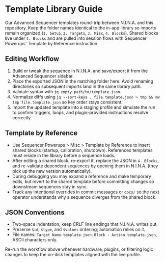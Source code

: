 # Template Library Guide

Our Advanced Sequencer templates round-trip between N.I.N.A. and this repository. Keep the folder names identical to the in-app library so imports remain organized (`1. Setup`, `2. Targets`, `3. Misc`, `4. Blocks`). Shared blocks live under `4. Blocks` and are pulled into session flows with Sequencer Powerups' Template by Reference instruction.

## Editing Workflow
1. Build or tweak the sequence in N.I.N.A. and save/export it from the Advanced Sequencer sidebar.
2. Place the exported JSON in the matching folder here. Avoid renaming directories so subsequent imports land in the same library path.
3. Validate syntax with `jq empty path/to/template.json`.
4. Normalize diffs using `jq --sort-keys . file.template.json > tmp && mv tmp file.template.json` so key order stays consistent.
5. Import the updated template into a staging profile and simulate the run to confirm triggers, loops, and plugin-provided instructions resolve correctly.

## Template by Reference
- Use Sequencer Powerups > Misc > Template by Reference to insert shared blocks (startup, calibration, shutdown). Referenced templates must reside in the library before a sequence loads.
- After editing a shared block, re-export it, replace the JSON in `4. Blocks`, and re-validate dependent sequences by opening them in N.I.N.A. (they pick up the new version automatically).
- During debugging you may expand a reference and make temporary edits, but revert to the shared template before committing changes so downstream sequences stay in sync.
- Track any intentional overrides in commit messages or `docs/` so the next operator understands why a sequence diverges from the shared block.

## JSON Conventions
- Two-space indentation; keep CRLF line endings that N.I.N.A. writes out.
- Preserve `$id`, `$type`, and `$values` ordering; automation relies on it.
- File names: `Target Name.template.json`, `Block - Action.template.json`, ASCII characters only.

Re-run the workflow above whenever hardware, plugins, or filtering logic changes to keep the on-disk templates aligned with the live profile.
